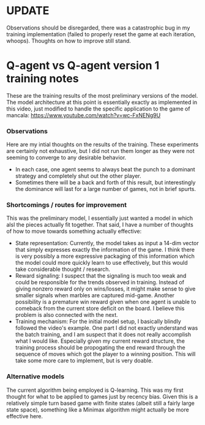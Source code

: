 # UPDATE
Observations should be disregarded, there was a catastrophic bug in my training implementation (failed to properly reset the game at each iteration, whoops). Thoughts on how to improve still stand.

# Q-agent vs Q-agent version 1 training notes
These are the training results of the most preliminary versions of the model. The model architecture at this point is essentially exactly as implemented in this video, just modified to handle the specific application to the game of mancala: https://www.youtube.com/watch?v=wc-FxNENg9U

### Observations
Here are my intial thoughts on the results of the training. These experiments are certainly not exhaustive, but I did not run them longer as they were not seeming to converge to any desirable behavior.
- In each case, one agent seems to always beat the punch to a dominant strategy and completely shut out the other player.
- Sometimes there will be a back and forth of this result, but interestingly the dominance will last for a large number of games, not in brief spurts.

### Shortcomings / routes for improvement
This was the preliminary model, I essentially just wanted a model in which alsl the pieces actually fit together. That said, I have a number of thoughts of how to move towards something actually effective:
- State representation: Currently, the model takes as input a 14-dim vector that simply expresses exactly the information of the game. I think there is very possibly a more expressive packaging of this information which the model could more quickly learn to use effectively, but this would take considerable thought / research.
- Reward signaling: I suspect that the signaling is much too weak and could be responsible for the trends observed in training. Instead of giving nonzero reward only on wins/losses, it might make sense to give smaller signals when marbles are captured mid-game. Another possibility is a premature win reward given when one agent is unable to comeback from the current store deficit on the board. I believe this problem is also connected with the next.
- Training mechanism: For the initial model setup, I basically blindly followed the video's example. One part I did not exactly understand was the batch training, and I am suspect that it does not really accomplish what I would like. Especially given my current reward structure, the training process should be propogating the end reward through the sequence of moves which got the player to a winning position. This will take some more care to implement, but is very doable.

### Alternative models
The current algorithm being employed is Q-learning. This was my first thought for what to be applied to games just by recency bias. Given this is a relatively simple turn based game with finite states (albeit still a fairly large state space), something like a Minimax algorithm might actually be more effective here.